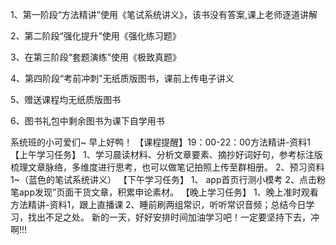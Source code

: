 1、第一阶段“方法精讲”使用《笔试系统讲义》，该书没有答案,课上老师逐道讲解 

2、第二阶段“强化提升”使用《强化练习题》 

3、在第三阶段“套题演练”使用《极致真题》 

4、第四阶段“考前冲刺"无纸质版图书，课前上传电子讲义 

5、赠送课程均无纸质版图书 

6、图书礼包中剩余图书为课下自学用书



系统班的小可爱们~ 早上好鸭！ 
【课程提醒】19：00-22：00方法精讲-资料1 
【上午学习任务】 
1、学习晨读材料、分析文章要素、摘抄好词好句，参考标注版梳理文章脉络，多维度进行思考，也可以做笔记拍照上传至群相册。 
2、预习资料1~（蓝色的笔试系统讲义） 
【下午学习任务】 
1、 app首页行测小模考 
2、点击粉笔app发现”页面干货文章，积累申论素材。 
【晚上学习任务】 
1、晚上准时观看 方法精讲-资料1，跟上直播课 
2、睡前刷两组常识，听听常识音频；总结今日学习，找出不足之处。 
新的一天，好好安排时间加油学习吧！一定要坚持下去，冲啊!!!